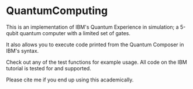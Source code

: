 # QuantumComputing
This is an implementation of IBM's Quantum Experience in simulation; a 5-qubit quantum computer with a limited set of gates.

It also allows you to execute code printed from the Quantum Composer in IBM's syntax.

Check out any of the test functions for example usage. All code on the IBM tutorial is tested for and supported.

Please cite me if you end up using this academically.
